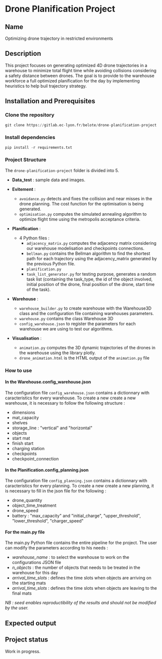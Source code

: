 # Drone Planification Project
## Name
Optimizing drone trajectory in restricted environments

## Description
This project focuses on generating optimized 4D drone trajectories in a warehouse to minimize total flight time while avoiding collisions considering a safety distance between drones. The goal is to provide to the warehouse workforce a full optimized planification for the day by implementing heuristics to help buil trajectory strategy.

## Installation and Prerequisites

### Clone the repository

   ```python
   git clone https://gitlab.ec-lyon.fr/belote/drone-planification-project.git`
```

### Install dependencies
   ```python
   pip install -r requirements.txt
```

### Project Structure

The `drone-planification-project` folder is divided into 5.
- **Data_test** : sample data and images.
- **Evitement** : 
   - `avoidance.py` detects and fixes the collision and near misses in the drone planning. The cost function for the optimisation is being generated.
   - `optimisation.py` computes the simulated annealing algorithm to optimize flight time using the metropolis acceptance criteria.
- **Planification** :
   - 4 Python files :
      - `adjacency_matrix.py` computes the adjacency matrix considering our warehouse modelisation and checkpoints connections.
      - `bellman.py` contains the Bellman algorithm to find the shortest path for each trajectory using the adjacency_matrix generated by the previous Python file.
      - `planification.py` 
      - `task_list_generator.py` for testing purpose, generates a random task list (containing the task_type, the id of the object involved, initial position of the drone, final position of the drone, start time of the task).
- **Warehouse** : 
   - `warehouse_builder.py` to create warehouse with the Warehouse3D class and the configuration file containing warehouses parameters.
   - `warehouse.py` contains the class Warehouse 3D
   - `config_warehouse.json` to register the parameters for each warehouse we are using to test our algorithms.

- **Visualisation** : 
   - `animation.py` computes the 3D dynamic trajectories of the drones in the warehouse using the      library plotly.
   - `drone_animation.html` is the HTML output of the `animation.py` file


### How to use

#### In the Warehouse.config_warehouse.json
The configuration file `config_warehouse.json` contains a dictionnary with caracteristics for every warehouse. To create a new create a new warehouse, it is necessary to follow the following structure : 
- dimensions
- mat_capacity
- shelves 
- storage_line : "vertical" and "horizontal"
- objects
- start mat
- finish start
- charging station 
- checkpoints
- checkpoint_connection

#### In the Planification.config_planning.json

The configuration file `config_planning.json` contains a dictionnary with caracteristics for every planning. To create a new create a new planning, it is necessary to fill in the json file for the following :
- drone_quantity
- object_time_treatment
- drone_speed 
- battery : "max_capacity" and "initial_charge", "upper_threshold", "lower_threshold", "charger_speed"

#### For the main.py file
The main.py Python file contains the entire pipeline for the project. The user can modify the parameters according to his needs : 
- *warehouse_name* : to select the warehouse to work on the configurations JSON file
- *n_objects* : the number of objects that needs to be treated in the warehouse for this day
- *arrival_time_slots* : defines the time slots when objects are arriving on the starting mats
- *arrival_time_slots* : defines the time slots when objects are leaving to the final mats

*NB : seed enables reproductibility of the results and should not be modified by the user.*

## Expected output

## Project status
Work in progress.